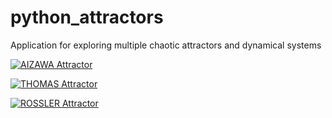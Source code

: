 # python_attractors

Application for exploring multiple chaotic attractors and dynamical systems

[![AIZAWA Attractor](https://img.youtube.com/vi/amUxtEKgIwY/0.jpg)](https://www.youtube.com/watch?v=amUxtEKgIwY)

[![THOMAS Attractor](https://img.youtube.com/vi/_Fgi9Nf9khM/0.jpg)](https://www.youtube.com/watch?v=_Fgi9Nf9khM)

[![ROSSLER Attractor](https://img.youtube.com/vi/wXoRfM1GVgs/0.jpg)](https://www.youtube.com/watch?v=wXoRfM1GVgs)



